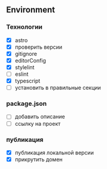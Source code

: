 ## Environment
### Технологии
- [x] astro
- [x] проверить версии
- [x] gitignore
- [x] editorConfig
- [x] stylelint
- [ ] eslint
- [x] typescript
- [ ] установить в правильные секции
### package.json
- [ ] добавить описание
- [ ] ссылку на проект
### публикация
- [x] публикация локальной версии
- [x] прикрутить домен

